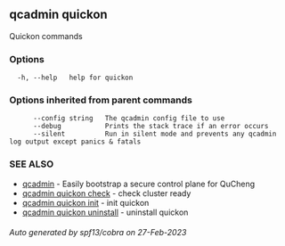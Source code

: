 ## qcadmin quickon

Quickon commands

### Options

```
  -h, --help   help for quickon
```

### Options inherited from parent commands

```
      --config string   The qcadmin config file to use
      --debug           Prints the stack trace if an error occurs
      --silent          Run in silent mode and prevents any qcadmin log output except panics & fatals
```

### SEE ALSO

* [qcadmin](qcadmin.md)	 - Easily bootstrap a secure control plane for QuCheng
* [qcadmin quickon check](qcadmin_quickon_check.md)	 - check cluster ready
* [qcadmin quickon init](qcadmin_quickon_init.md)	 - init quickon
* [qcadmin quickon uninstall](qcadmin_quickon_uninstall.md)	 - uninstall quickon

###### Auto generated by spf13/cobra on 27-Feb-2023
